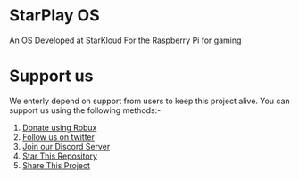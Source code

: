 # StarPlay OS

An OS Developed at StarKloud For the Raspberry Pi for gaming

# Support us

 We enterly depend on support from users to keep this project alive. You can support us using the following methods:-
 
   1. [Donate using Robux]()
   2. [Follow us on twitter]()
   3. [Join our Discord Server]()
   4. [Star This Repository]()
   5. [Share This Project]()

